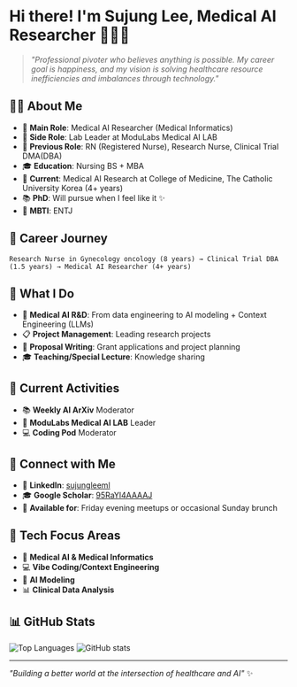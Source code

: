 # Hi there! I'm Sujung Lee, Medical AI Researcher 👩‍⚕️🤖

> *"Professional pivoter who believes anything is possible. My career goal is happiness, and my vision is solving healthcare resource inefficiencies and imbalances through technology."*

## 🧑‍💻 About Me
- 💼 **Main Role**: Medical AI Researcher (Medical Informatics)
- 💼 **Side Role**: Lab Leader at ModuLabs Medical AI LAB
- 💼 **Previous Role**: RN (Registered Nurse), Research Nurse, Clinical Trial DMA(DBA)
- 🎓 **Education**: Nursing BS + MBA
- 🔬 **Current**: Medical AI Research at College of Medicine, The Catholic University Korea (4+ years)
- 📚 **PhD**: Will pursue when I feel like it ✨
- 🧬 **MBTI**: ENTJ

## 💼 Career Journey
```
Research Nurse in Gynecology oncology (8 years) → Clinical Trial DBA (1.5 years) → Medical AI Researcher (4+ years)
```

## 🔧 What I Do
- 🏥 **Medical AI R&D**: From data engineering to AI modeling + Context Engineering (LLMs)
- 📋 **Project Management**: Leading research projects
- 📝 **Proposal Writing**: Grant applications and project planning
- 🎓 **Teaching/Special Lecture**: Knowledge sharing

## 🌟 Current Activities
- 📚 **Weekly AI ArXiv** Moderator
- 🔬 **ModuLabs Medical AI LAB** Leader
- 💻 **Coding Pod** Moderator

## 🔗 Connect with Me
- 💼 **LinkedIn**: [sujungleeml](https://www.linkedin.com/in/sujungleeml/)
- 🎓 **Google Scholar**: [95RaYl4AAAAJ](https://scholar.google.com/citations?user=95RaYl4AAAAJ&hl=ko)
- 📅 **Available for**: Friday evening meetups or occasional Sunday brunch

## 🎯 Tech Focus Areas
- 🏥 **Medical AI & Medical Informatics**
- 💻 **Vibe Coding/Context Engineering**
- 🤖 **AI Modeling**
- 📊 **Clinical Data Analysis**

## 📊 GitHub Stats
![Top Languages](https://github-readme-stats.vercel.app/api/top-langs/?username=sujunglee33&theme=radical)
![GitHub stats](https://github-readme-stats.vercel.app/api?username=sujungleeml&show_icons=true&theme=radical)

---
*"Building a better world at the intersection of healthcare and AI"* ✨

<!--
**sujungleeml/sujungleeml** is a ✨ _special_ ✨ repository because its `README.md` (this file) appears on your GitHub profile.

Here are some ideas to get you started:

- 🔭 I’m currently working on ...
- 🌱 I’m currently learning ...
- 👯 I’m looking to collaborate on ...
- 🤔 I’m looking for help with ...
- 💬 Ask me about ...
- 📫 How to reach me: ...
- 😄 Pronouns: ...
- ⚡ Fun fact: ...
-->
